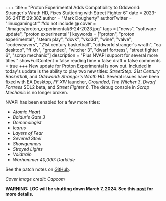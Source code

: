 +++
title = "Proton Experimental Adds Compatibility to Oddworld: Stranger's Wrath HD, Fixes Stuttering with Street Fighter 6"
date = 2023-06-24T15:29:38Z
author = "Mark Dougherty"
authorTwitter = "linuxgamingctr" #do not include @
cover = "/images/proton_experimental/6-24-2023.jpg"
tags = ["news", "software update", "proton experimental"]
keywords = ["proton", "proton experimental", "steam play", "dxvk", "vkd3d", "wine", "valve", "codeweavers", "21st century basketball", "oddworld stranger's wrath", "ea desktop", "ff xiv", "grounded", "witcher 3", "dwarf fortress", "street fighter 6", "scrap mechanic"]
description = "Plus NVAPI support for several more titles."
showFullContent = false
readingTime = false
draft = false
comments = true
+++
New update for Proton Experimental is now out. Included in today's update is the ability to play two new titles: *StreetStep: 21st Century Basketball*, and *Oddworld: Stranger's Wrath HD*. Several issues have been fixed with EA Desktop, *FF XIV* launcher, *Grounded*, *The Witcher 3*, *Dwarf Fortress* SDL2 beta, and *Street Fighter 6*. The debug console in *Scrap Mechanic* is no longer broken.

NVAPI has been enabled for a few more titles:
- *Atomic Heart*
- *Baldur's Gate 3*
- *Demonologist*
- *Icarus*
- *Layers of Fear*
- *Severed Steel*
- *Showgunners*
- *Strayed Lights*
- *Voidtrain*
- *Warhammer 40,000: Darktide*

See the patch notes on [GitHub](https://github.com/ValveSoftware/Proton/wiki/Changelog).

*Cover image credit: Capcom*

**WARNING: LGC will be shutting down March 7, 2024. See this [post](https://linuxgamingcentral.com/posts/the-end-of-lgc/) for more details.**
